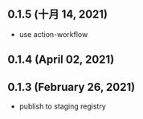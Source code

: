 ## 0.1.5 (十月 14, 2021)

- use action-workflow

## 0.1.4 (April 02, 2021)

## 0.1.3 (February 26, 2021)

- publish to staging registry
